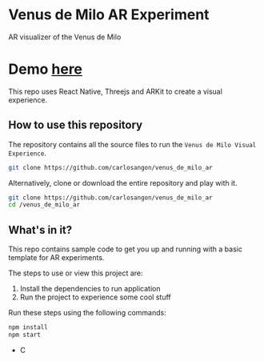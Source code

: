 # Venus de Milo AR Experiment
AR visualizer of the Venus de Milo
<br/>

# Demo  <a href="https://www.youtube.com/embed/ZTInc3lfebo"> here </a>

This repo uses React Native, Threejs and ARKit to create a visual experience. 

## How to use this repository

The repository contains all the source files to run the `Venus de Milo Visual Experience`.


```bash
git clone https://github.com/carlosangon/venus_de_milo_ar
```

Alternatively, clone or download the entire repository and play with it.

```bash
git clone https://github.com/carlosangon/venus_de_milo_ar
cd /venus_de_milo_ar
```

## What's in it?

This repo contains sample code to get you up and running with a basic template for AR experiments.

The steps to use or view this project are:

1. Install the dependencies to run application
2. Run the project to experience some cool stuff

Run these steps using the following commands:

```bash
npm install
npm start
```
- C

